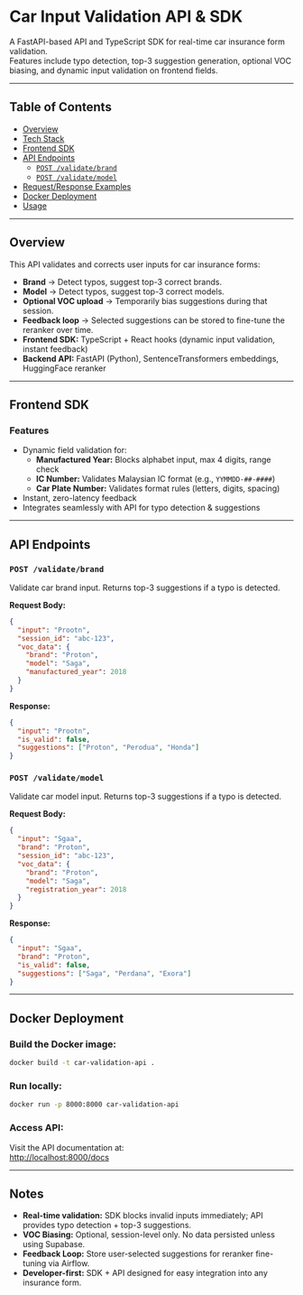 # Car Input Validation API & SDK

A FastAPI-based API and TypeScript SDK for real-time car insurance form validation.  
Features include typo detection, top-3 suggestion generation, optional VOC biasing, and dynamic input validation on frontend fields.

---

## **Table of Contents**

- [Overview](#overview)  
- [Tech Stack](#tech-stack)  
- [Frontend SDK](#frontend-sdk)  
- [API Endpoints](#api-endpoints)  
  - [`POST /validate/brand`](#post-validatebrand)  
  - [`POST /validate/model`](#post-validatemodel)  
- [Request/Response Examples](#requestresponse-examples)  
- [Docker Deployment](#docker-deployment)  
- [Usage](#usage) 

---

## **Overview**

This API validates and corrects user inputs for car insurance forms:  

- **Brand** → Detect typos, suggest top-3 correct brands.  
- **Model** → Detect typos, suggest top-3 correct models.  
- **Optional VOC upload** → Temporarily bias suggestions during that session.  
- **Feedback loop** → Selected suggestions can be stored to fine-tune the reranker over time.  
- **Frontend SDK:** TypeScript + React hooks (dynamic input validation, instant feedback)  
- **Backend API:** FastAPI (Python), SentenceTransformers embeddings, HuggingFace reranker 

---

## **Frontend SDK**

### Features

- Dynamic field validation for:  
  - **Manufactured Year:** Blocks alphabet input, max 4 digits, range check  
  - **IC Number:** Validates Malaysian IC format (e.g., `YYMMDD-##-####`)  
  - **Car Plate Number:** Validates format rules (letters, digits, spacing)  
- Instant, zero-latency feedback  
- Integrates seamlessly with API for typo detection & suggestions  

---

## **API Endpoints**

### `POST /validate/brand`

Validate car brand input. Returns top-3 suggestions if a typo is detected.

**Request Body:**

```json
{
  "input": "Prootn",
  "session_id": "abc-123",
  "voc_data": {
    "brand": "Proton",
    "model": "Saga",
    "manufactured_year": 2018
  }
}
```
**Response:**
```json
{
  "input": "Prootn",
  "is_valid": false,
  "suggestions": ["Proton", "Perodua", "Honda"]
}
```

### `POST /validate/model`

Validate car model input. Returns top-3 suggestions if a typo is detected.

**Request Body:**

```json
{
  "input": "Sgaa",
  "brand": "Proton",
  "session_id": "abc-123",
  "voc_data": {
    "brand": "Proton",
    "model": "Saga",
    "registration_year": 2018
  }
}
```

**Response:**

```json
{
  "input": "Sgaa",
  "brand": "Proton",
  "is_valid": false,
  "suggestions": ["Saga", "Perdana", "Exora"]
}
```

---

## **Docker Deployment**

### Build the Docker image:

```bash
docker build -t car-validation-api .
```

### Run locally:

```bash
docker run -p 8000:8000 car-validation-api
```

### Access API:

Visit the API documentation at:  
[http://localhost:8000/docs](http://localhost:8000/docs)

---

## **Notes**

- **Real-time validation:** SDK blocks invalid inputs immediately; API provides typo detection + top-3 suggestions.  
- **VOC Biasing:** Optional, session-level only. No data persisted unless using Supabase.  
- **Feedback Loop:** Store user-selected suggestions for reranker fine-tuning via Airflow.  
- **Developer-first:** SDK + API designed for easy integration into any insurance form.
